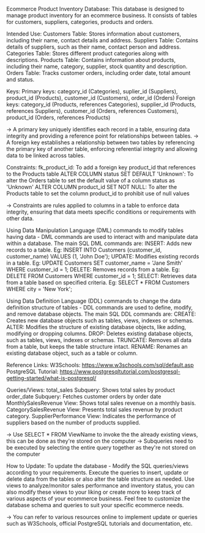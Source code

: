Ecommerce Product Inventory Database:
This database is designed to manage product inventory for an ecommerce business. It consists of tables for customers, suppliers, categories, products and orders.

Intended Use:
Customers Table: Stores information about customers, including their name, contact details and address.
Suppliers Table: Contains details of suppliers, such as their name, contact person and address.
Categories Table: Stores different product categories along with descriptions.
Products Table: Contains information about products, including their name, category, supplier, stock quantity and description.
Orders Table: Tracks customer orders, including order date, total amount and status.

Keys:
Primary keys: category_id (Categories), suplier_id (Suppliers), product_id (Products), customer_id (Customers), order_id (Orders)
Foreign keys: category_id (Products, references Categories), supplier_id (Products, references Suppliers), customer_id (Orders, references Customers), product_id (Orders, references Products)

-> A primary key uniquely identifies each record in a table, ensuring data integrity and providing a reference point for relationships between tables.
-> A foreign key establishes a relationship between two tables by referencing the primary key of another table, enforcing referential integrity and allowing data to be linked across tables.

Constraints:
fk_product_id: To add a foreign key product_id that references to the Products table
ALTER COLUMN status SET DEFAULT 'Unknown': To alter the Orders table to set the default value of a column status as 'Unknown'
ALTER COLUMN product_id SET NOT NULL: To alter the Products table to set the column product_id to prohibit use of null values

-> Constraints are rules applied to columns in a table to enforce data integrity, ensuring that data meets specific conditions or requirements with other data.

Using Data Manipulation Language (DML) commands to modify tables having data -
DML commands are used to interact with and manipulate data within a database. The main SQL DML commands are:
INSERT: Adds new records to a table. Eg: INSERT INTO Customers (customer_id, customer_name) VALUES (1, 'John Doe');
UPDATE: Modifies existing records in a table. Eg: UPDATE Customers SET customer_name = 'Jane Smith' WHERE customer_id = 1;
DELETE: Removes records from a table. Eg: DELETE FROM Customers WHERE customer_id = 1;
SELECT: Retrieves data from a table based on specified criteria. Eg: SELECT * FROM Customers WHERE city = 'New York';

Using Data Definition Language (DDL) commands to change the data definition structure of tables - 
DDL commands are used to define, modify, and remove database objects. The main SQL DDL commands are:
CREATE: Creates new database objects such as tables, views, indexes or schemas.
ALTER: Modifies the structure of existing database objects, like adding, modifying or dropping columns.
DROP: Deletes existing database objects, such as tables, views, indexes or schemas.
TRUNCATE: Removes all data from a table, but keeps the table structure intact.
RENAME: Renames an existing database object, such as a table or column.

Reference Links:
W3Schools: https://www.w3schools.com/sql/default.asp
PostgreSQL Tutorial: https://www.postgresqltutorial.com/postgresql-getting-started/what-is-postgresql/

Queries/Views:
total_sales Subquery: Shows total sales by product
order_date Subquery: Fetches customer orders by order date
MonthlySalesRevenue View: Shows total sales revenue on a monthly basis.
CategorySalesRevenue View: Presents total sales revenue by product category.
SupplierPerformance View: Indicates the performance of suppliers based on the number of products supplied.

-> Use SELECT * FROM ViewName to invoke the the already existing views, this can be done as they're stored on the computer
-> Subqueries need to be executed by selecting the entire query together as they're not stored on the computer

How to Update:
To update the database - 
Modify the SQL queries/views according to your requirements.
Execute the queries to insert, update or delete data from the tables or also alter the table structure as needed.
Use views to analyze/monitor sales performance and inventory status, you can also modify these views to your liking or create more to keep track of various aspects of your ecommerce business.
Feel free to customize the database schema and queries to suit your specific ecommerce needs.

-> You can refer to various resources online to implement update or  queries such as W3Schools, official PostgreSQL tutorials and documentation, etc.